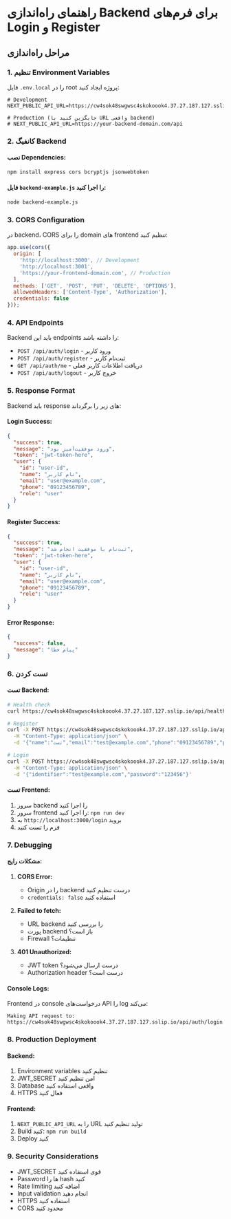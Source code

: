 # راهنمای راه‌اندازی Backend برای فرم‌های Login و Register

## مراحل راه‌اندازی

### 1. تنظیم Environment Variables

فایل `.env.local` را در root پروژه ایجاد کنید:

```env
# Development
NEXT_PUBLIC_API_URL=https://cw4sok48swgwsc4skokoook4.37.27.187.127.sslip.io/api

# Production (جایگزین کنید با URL واقعی backend)
# NEXT_PUBLIC_API_URL=https://your-backend-domain.com/api
```

### 2. کانفیگ Backend

#### نصب Dependencies:
```bash
npm install express cors bcryptjs jsonwebtoken
```

#### فایل `backend-example.js` را اجرا کنید:
```bash
node backend-example.js
```

### 3. CORS Configuration

در backend، CORS را برای domain های frontend تنظیم کنید:

```javascript
app.use(cors({
  origin: [
    'http://localhost:3000', // Development
    'http://localhost:3001',
    'https://your-frontend-domain.com', // Production
  ],
  methods: ['GET', 'POST', 'PUT', 'DELETE', 'OPTIONS'],
  allowedHeaders: ['Content-Type', 'Authorization'],
  credentials: false
}));
```

### 4. API Endpoints

Backend باید این endpoints را داشته باشد:

- `POST /api/auth/login` - ورود کاربر
- `POST /api/auth/register` - ثبت‌نام کاربر
- `GET /api/auth/me` - دریافت اطلاعات کاربر فعلی
- `POST /api/auth/logout` - خروج کاربر

### 5. Response Format

Backend باید response های زیر را برگرداند:

#### Login Success:
```json
{
  "success": true,
  "message": "ورود موفقیت‌آمیز بود",
  "token": "jwt-token-here",
  "user": {
    "id": "user-id",
    "name": "نام کاربر",
    "email": "user@example.com",
    "phone": "09123456789",
    "role": "user"
  }
}
```

#### Register Success:
```json
{
  "success": true,
  "message": "ثبت‌نام با موفقیت انجام شد",
  "token": "jwt-token-here",
  "user": {
    "id": "user-id",
    "name": "نام کاربر",
    "email": "user@example.com",
    "phone": "09123456789",
    "role": "user"
  }
}
```

#### Error Response:
```json
{
  "success": false,
  "message": "پیام خطا"
}
```

### 6. تست کردن

#### تست Backend:
```bash
# Health check
curl https://cw4sok48swgwsc4skokoook4.37.27.187.127.sslip.io/api/health

# Register
curl -X POST https://cw4sok48swgwsc4skokoook4.37.27.187.127.sslip.io/api/auth/register \
  -H "Content-Type: application/json" \
  -d '{"name":"تست","email":"test@example.com","phone":"09123456789","password":"123456"}'

# Login
curl -X POST https://cw4sok48swgwsc4skokoook4.37.27.187.127.sslip.io/api/auth/login \
  -H "Content-Type: application/json" \
  -d '{"identifier":"test@example.com","password":"123456"}'
```

#### تست Frontend:
1. سرور backend را اجرا کنید
2. سرور frontend را اجرا کنید: `npm run dev`
3. به `http://localhost:3000/login` بروید
4. فرم را تست کنید

### 7. Debugging

#### مشکلات رایج:

1. **CORS Error:**
   - Origin را در backend درست تنظیم کنید
   - `credentials: false` استفاده کنید

2. **Failed to fetch:**
   - URL backend را بررسی کنید
   - پورت backend باز است؟
   - Firewall تنظیمات؟

3. **401 Unauthorized:**
   - JWT token درست ارسال می‌شود؟
   - Authorization header درست است؟

#### Console Logs:
Frontend در console درخواست‌های API را log می‌کند:
```
Making API request to: https://cw4sok48swgwsc4skokoook4.37.27.187.127.sslip.io/api/auth/login
```

### 8. Production Deployment

#### Backend:
1. Environment variables تنظیم کنید
2. JWT_SECRET امن تنظیم کنید
3. Database واقعی استفاده کنید
4. HTTPS فعال کنید

#### Frontend:
1. `NEXT_PUBLIC_API_URL` را به URL تولید تنظیم کنید
2. Build کنید: `npm run build`
3. Deploy کنید

### 9. Security Considerations

- JWT_SECRET قوی استفاده کنید
- Password ها را hash کنید
- Rate limiting اضافه کنید
- Input validation انجام دهید
- HTTPS استفاده کنید
- CORS محدود کنید





